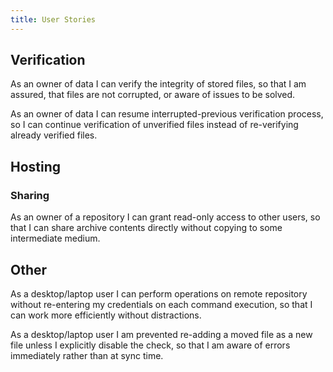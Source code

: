 ```yaml
---
title: User Stories
---
```



Verification
------------

As an owner of data I can verify the integrity of stored files, so that I am assured, that files are not corrupted, or aware of issues to be solved.

As an owner of data I can resume interrupted-previous verification process, so I can continue verification of unverified files instead of re-verifying already verified files.


Hosting
-------

### Sharing

As an owner of a repository I can grant read-only access to other users, so that I can share archive contents directly without copying to some intermediate medium.


Other
-----

As a desktop/laptop user I can perform operations on remote repository without re-entering my credentials on each command execution, so that I can work more efficiently without distractions.

As a desktop/laptop user I am prevented re-adding a moved file as a new file unless I explicitly disable the check, so that I am aware of errors immediately rather than at sync time.

